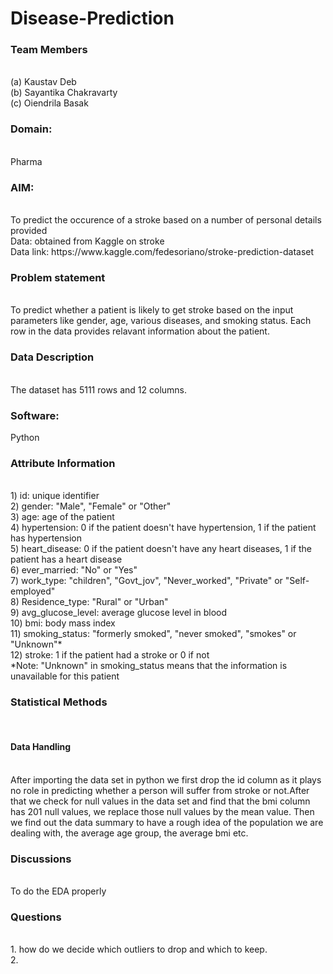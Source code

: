 # Disease-Prediction
<h3>Team Members</h3><br/>  
(a) Kaustav Deb<br/>  
(b) Sayantika Chakravarty<br/>  
(c) Oiendrila Basak <br/>
<h3>Domain:</h3><br/>
Pharma<br/>
<h3>AIM:</h3><br/>
To predict the occurence of a stroke based on a number of personal details provided<br/>
Data: obtained from Kaggle on stroke<br/>
Data link: https://www.kaggle.com/fedesoriano/stroke-prediction-dataset<br/>
<h3> Problem statement </h3><br/>
To predict whether a patient is likely to get stroke based on the input parameters like gender, age, various diseases, and smoking status. Each row in the data provides relavant information about the patient.
<h3>Data Description</h3><br/>
The dataset has 5111 rows and 12 columns.
<h3>Software:</h3>Python
<h3>Attribute Information</h3><br/>
1) id: unique identifier<br/>
2) gender: "Male", "Female" or "Other"<br/>
3) age: age of the patient<br/>
4) hypertension: 0 if the patient doesn't have hypertension, 1 if the patient has hypertension<br/>
5) heart_disease: 0 if the patient doesn't have any heart diseases, 1 if the patient has a heart disease<br/>
6) ever_married: "No" or "Yes"<br/>
7) work_type: "children", "Govt_jov", "Never_worked", "Private" or "Self-employed"<br/>
8) Residence_type: "Rural" or "Urban"<br/>
9) avg_glucose_level: average glucose level in blood<br/>
10) bmi: body mass index<br/>
11) smoking_status: "formerly smoked", "never smoked", "smokes" or "Unknown"*<br/>
12) stroke: 1 if the patient had a stroke or 0 if not<br/>
*Note: "Unknown" in smoking_status means that the information is unavailable for this patient<br/>
<h3>Statistical Methods</h3><br/>
<h4>Data Handling</h4><br/>
After importing the data set in python we first drop the id column as it plays no role in predicting whether a person will suffer from stroke or not.After that we check for null values in the data set and find that the bmi column has 201 null values, we replace those null values by the mean value. Then we find out the data summary to have a rough idea of the population we are dealing with, the average age group, the average bmi etc.
<h3>Discussions</h3><br/>
To do the EDA properly
<h3>Questions</h3><br/>
1. how do we decide which outliers to drop and which to keep.<br/>
2. 
